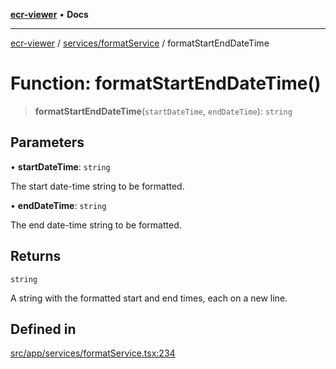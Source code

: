 [**ecr-viewer**](../../../README.md) • **Docs**

***

[ecr-viewer](../../../README.md) / [services/formatService](../README.md) / formatStartEndDateTime

# Function: formatStartEndDateTime()

> **formatStartEndDateTime**(`startDateTime`, `endDateTime`): `string`

## Parameters

• **startDateTime**: `string`

The start date-time string to be formatted.

• **endDateTime**: `string`

The end date-time string to be formatted.

## Returns

`string`

A string with the formatted start and end times, each on a new line.

## Defined in

[src/app/services/formatService.tsx:234](https://github.com/CDCgov/phdi/blob/55d1a87d29da9da2522ba2a73bc122cba666b133/containers/ecr-viewer/src/app/services/formatService.tsx#L234)
